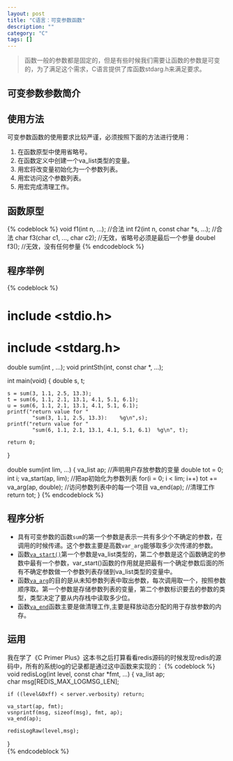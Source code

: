 ```yaml
---
layout: post
title: "C语言：可变参数函数"
description: ""
category: "C"
tags: []
---
```


>函数一般的参数都是固定的，但是有些时候我们需要让函数的参数是可变的，为了满足这个需求，C语言提供了库函数stdarg.h来满足要求。

## 可变参数参数简介

## 使用方法
可变参数函数的使用要求比较严谨，必须按照下面的方法进行使用：

1. 在函数原型中使用省略号。
2. 在函数定义中创建一个va_list类型的变量。
3. 用宏将改变量初始化为一个参数列表。
4. 用宏访问这个参数列表。
5. 用宏完成清理工作。

## 函数原型
{% codeblock %}
void f1(int n, ...); //合法
int f2(int n, const char *s, ...);  //合法
char f3(char c1, ..., char c2); //无效，省略号必须是最后一个参量
doubel f3(); //无效，没有任何参量
{% endcodeblock %}


## 程序举例

{% codeblock %}
# include <stdio.h>
# include <stdarg.h>

double sum(int , ...);
void printSth(int, const char *, ...);

int main(void)
{
    double s, t;

    s = sum(3, 1.1, 2.5, 13.3);
    t = sum(6, 1.1, 2.1, 13.1, 4.1, 5.1, 6.1);
    u = sum(6, 1.1, 2.1, 13.1, 4.1, 5.1, 6.1);
    printf("return value for "
            "sum(3, 1.1, 2.5, 13.3):    %g\n",s);
    printf("return value for "
            "sum(6, 1.1, 2.1, 13.1, 4.1, 5.1, 6.1)  %g\n", t); 
    
    return 0;
}


double sum(int lim, ...)
{
    va_list ap; //声明用户存放参数的变量
    double tot = 0;
    int i;
    va_start(ap, lim);  //把ap初始化为参数列表
    for(i = 0; i < lim; i++)
        tot += va_arg(ap, double); //访问参数列表中的每一个项目
    va_end(ap); //清理工作
    return tot;
}
{% endcodeblock %}

## 程序分析

* 具有可变参数的函数`sum`的第一个参数是表示一共有多少个不确定的参数，在调用的时候传递。这个参数主要是高数`var_arg`能够取多少次传递的参数。
* 函数[`va_start()`](http://www.tutorialspoint.com/c_standard_library/c_macro_va_start.htm)第一个参数是va_list类型的，第二个参数是这个函数确定的参数中最有一个参数，var_start()函数的作用就是把最有一个确定参数后面的所有不确定参数做一个参数列表存储到va_list类型的变量中。
* 函数[`va_arg`](http://www.tutorialspoint.com/c_standard_library/c_macro_va_arg.htm)的目的是从未知参数列表中取出参数，每次调用取一个，按照参数顺序取。第一个参数是存储参数列表的变量，第二个参数标识要去的参数的类型，类型决定了要从内存栈中读取多少位。
* 函数[`va_end`](http://www.tutorialspoint.com/c_standard_library/c_macro_va_end.htm)函数主要是做清理工作,主要是释放动态分配的用于存放参数的内存。

## 运用
我在学了《C Primer Plus》这本书之后打算看看redis源码的时候发现redis的源码中，所有的系统log的记录都是通过这中函数来实现的：
{% codeblock %}
void redisLog(int level, const char *fmt, ...) {
    va_list ap;                
    char msg[REDIS_MAX_LOGMSG_LEN]; 
    
    if ((level&0xff) < server.verbosity) return;
    
    va_start(ap, fmt);         
    vsnprintf(msg, sizeof(msg), fmt, ap);
    va_end(ap);                
    
    redisLogRaw(level,msg);    
}   
{% endcodeblock %}
